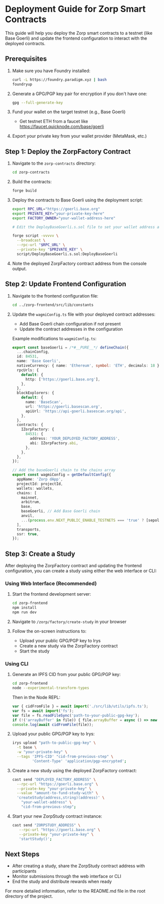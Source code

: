 # Deployment Guide for Zorp Smart Contracts

This guide will help you deploy the Zorp smart contracts to a testnet (like Base Goerli) and update the frontend configuration to interact with the deployed contracts.

## Prerequisites

1. Make sure you have Foundry installed:
   ```bash
   curl -L https://foundry.paradigm.xyz | bash
   foundryup
   ```

2. Generate a GPG/PGP key pair for encryption if you don't have one:
   ```bash
   gpg --full-generate-key
   ```

3. Fund your wallet on the target testnet (e.g., Base Goerli)
   - Get testnet ETH from a faucet like https://faucet.quicknode.com/base/goerli

4. Export your private key from your wallet provider (MetaMask, etc.)

## Step 1: Deploy the ZorpFactory Contract

1. Navigate to the `zorp-contracts` directory:
   ```bash
   cd zorp-contracts
   ```

2. Build the contracts:
   ```bash
   forge build
   ```

3. Deploy the contracts to Base Goerli using the deployment script:
   ```bash
   export RPC_URL="https://goerli.base.org"
   export PRIVATE_KEY="your-private-key-here"
   export FACTORY_OWNER="your-wallet-address-here"
   
   # Edit the DeployBaseGoerli.s.sol file to set your wallet address as ZorpFactory_Owner
   
   forge script -vvvvv \
     --broadcast \
     --rpc-url "$RPC_URL" \
     --private-key "$PRIVATE_KEY" \
     script/DeployBaseGoerli.s.sol:DeployBaseGoerli
   ```

4. Note the deployed ZorpFactory contract address from the console output.

## Step 2: Update Frontend Configuration

1. Navigate to the frontend configuration file:
   ```bash
   cd ../zorp-frontend/src/lib/constants
   ```

2. Update the `wagmiConfig.ts` file with your deployed contract addresses:
   - Add Base Goerli chain configuration if not present
   - Update the contract addresses in the configuration

   Example modifications to `wagmiConfig.ts`:
   ```typescript
   export const baseGoerli = /*#__PURE__*/ defineChain({
     ...chainConfig,
     id: 84531,
     name: 'Base Goerli',
     nativeCurrency: { name: 'Ethereum', symbol: 'ETH', decimals: 18 },
     rpcUrls: {
       default: {
         http: ['https://goerli.base.org'],
       },
     },
     blockExplorers: {
       default: {
         name: 'BaseScan',
         url: 'https://goerli.basescan.org',
         apiUrl: 'https://api-goerli.basescan.org/api',
       },
     },
     contracts: {
       IZorpFactory: {
         84531: {
           address: 'YOUR_DEPLOYED_FACTORY_ADDRESS',
           abi: IZorpFactory.abi,
         },
       },
     },
   });
   
   // Add the baseGoerli chain to the chains array
   export const wagmiConfig = getDefaultConfig({
     appName: 'Zorp dApp',
     projectId: projectId,
     wallets: wallets,
     chains: [
       mainnet,
       arbitrum,
       base,
       baseGoerli, // Add Base Goerli chain
       anvil,
       ...(process.env.NEXT_PUBLIC_ENABLE_TESTNETS === 'true' ? [sepolia] : []),
     ],
     transports,
     ssr: true,
   });
   ```

## Step 3: Create a Study

After deploying the ZorpFactory contract and updating the frontend configuration, you can create a study using either the web interface or CLI:

### Using Web Interface (Recommended)

1. Start the frontend development server:
   ```bash
   cd zorp-frontend
   npm install
   npm run dev
   ```

2. Navigate to `/zorp/factory/create-study` in your browser
3. Follow the on-screen instructions to:
   - Upload your public GPG/PGP key to Irys
   - Create a new study via the ZorpFactory contract
   - Start the study

### Using CLI

1. Generate an IPFS CID from your public GPG/PGP key:
   ```bash
   cd zorp-frontend
   node --experimental-transform-types
   ```

   Then in the Node REPL:
   ```javascript
   var { cidFromFile } = await import('./src/lib/utils/ipfs.ts');
   var fs = await import('fs');
   var file = fs.readFileSync('path-to-your-public-gpg-key');
   if (!('arrayBuffer' in file)) { file.arrayBuffer = async () => new ArrayBuffer(file); }
   console.log(await cidFromFile(file));
   ```

2. Upload your public GPG/PGP key to Irys:
   ```bash
   irys upload "path-to-public-gpg-key" \
     -t base \
     -w "your-private-key" \
     --tags 'IPFS-CID' "cid-from-previous-step" \
            'Content-Type' 'application/pgp-encrypted';
   ```

3. Create a new study using the deployed ZorpFactory contract:
   ```bash
   cast send "DEPLOYED_FACTORY_ADDRESS" \
     --rpc-url "https://goerli.base.org" \
     --private-key "your-private-key" \
     --value "amount-to-fund-study-with" \
     'createStudy(address,string)(address)' \
       "your-wallet-address" \
       "cid-from-previous-step";
   ```

4. Start your new ZorpStudy contract instance:
   ```bash
   cast send "ZORPSTUDY_ADDRESS" \
      --rpc-url "https://goerli.base.org" \
      --private-key "your-private-key" \
      'startStudy()';
   ```

## Next Steps

- After creating a study, share the ZorpStudy contract address with participants
- Monitor submissions through the web interface or CLI
- End the study and distribute rewards when ready

For more detailed information, refer to the README.md file in the root directory of the project. 